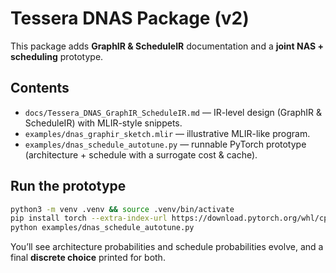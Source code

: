 # Tessera DNAS Package (v2)

This package adds **GraphIR & ScheduleIR** documentation and a **joint NAS + scheduling** prototype.

## Contents
- `docs/Tessera_DNAS_GraphIR_ScheduleIR.md` — IR-level design (GraphIR & ScheduleIR) with MLIR-style snippets.
- `examples/dnas_graphir_sketch.mlir` — illustrative MLIR-like program.
- `examples/dnas_schedule_autotune.py` — runnable PyTorch prototype (architecture + schedule with a surrogate cost & cache).

## Run the prototype
```bash
python3 -m venv .venv && source .venv/bin/activate
pip install torch --extra-index-url https://download.pytorch.org/whl/cpu  # or your CUDA wheel
python examples/dnas_schedule_autotune.py
```
You’ll see architecture probabilities and schedule probabilities evolve, and a final **discrete choice** printed for both.
